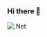 ### Hi there 👋
![.Net](https://img.shields.io/badge/.NET-5C2D91?style=for-the-badge&logo=.net&logoColor=white)

<!--
**FabioWilliamLF/fabiowilliamlf** is a ✨ _special_ ✨ repository because its `README.md` (this file) appears on your GitHub profile.

Here are some ideas to get you started:

- 🔭 I’m currently working on ...
- 🌱 I’m currently learning ...
- 👯 I’m looking to collaborate on ...
- 🤔 I’m looking for help with ...
- 💬 Ask me about ...
- 📫 How to reach me: ...
- 😄 Pronouns: ...
- ⚡ Fun fact: ...
-->
